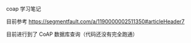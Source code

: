coap 学习笔记

目前参考 https://segmentfault.com/a/1190000002511350#articleHeader7

目前进行到了 CoAP 数据库查询（代码还没有完全跑通）
